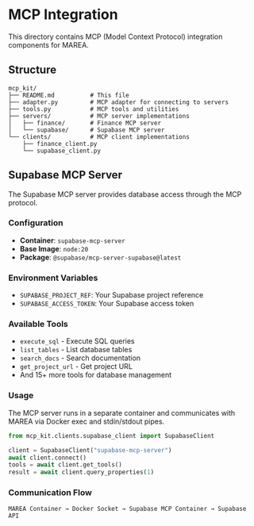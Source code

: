 # MCP Integration

This directory contains MCP (Model Context Protocol) integration components for MAREA.

## Structure

```
mcp_kit/
├── README.md          # This file
├── adapter.py         # MCP adapter for connecting to servers
├── tools.py           # MCP tools and utilities
├── servers/           # MCP server implementations
│   ├── finance/       # Finance MCP server
│   └── supabase/      # Supabase MCP server
└── clients/           # MCP client implementations
    ├── finance_client.py
    └── supabase_client.py
```

## Supabase MCP Server

The Supabase MCP server provides database access through the MCP protocol.

### Configuration
- **Container**: `supabase-mcp-server`
- **Base Image**: `node:20`
- **Package**: `@supabase/mcp-server-supabase@latest`

### Environment Variables
- `SUPABASE_PROJECT_REF`: Your Supabase project reference
- `SUPABASE_ACCESS_TOKEN`: Your Supabase access token

### Available Tools
- `execute_sql` - Execute SQL queries
- `list_tables` - List database tables
- `search_docs` - Search documentation
- `get_project_url` - Get project URL
- And 15+ more tools for database management

### Usage
The MCP server runs in a separate container and communicates with MAREA via Docker exec and stdin/stdout pipes.

```python
from mcp_kit.clients.supabase_client import SupabaseClient

client = SupabaseClient("supabase-mcp-server")
await client.connect()
tools = await client.get_tools()
result = await client.query_properties(1)
```

### Communication Flow
```
MAREA Container → Docker Socket → Supabase MCP Container → Supabase API
```